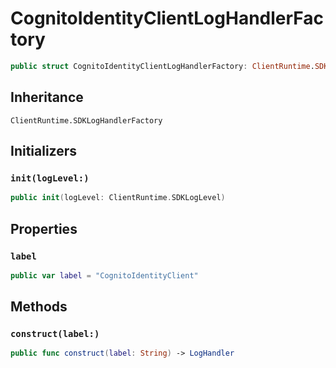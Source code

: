 # CognitoIdentityClientLogHandlerFactory

``` swift
public struct CognitoIdentityClientLogHandlerFactory: ClientRuntime.SDKLogHandlerFactory 
```

## Inheritance

`ClientRuntime.SDKLogHandlerFactory`

## Initializers

### `init(logLevel:)`

``` swift
public init(logLevel: ClientRuntime.SDKLogLevel) 
```

## Properties

### `label`

``` swift
public var label = "CognitoIdentityClient"
```

## Methods

### `construct(label:)`

``` swift
public func construct(label: String) -> LogHandler 
```
